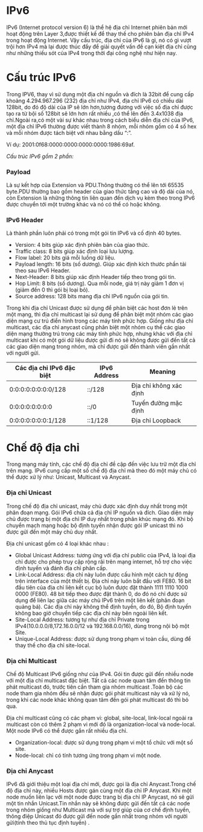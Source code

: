 # IPv6
IPv6 (Internet protocol version 6) là thể hệ địa chỉ Internet phiên bản mới hoạt động trên Layer 3,được thiết kế để thay thế cho phiên bản địa chỉ IPv4 trong hoạt động Internet. Vậy cấu trúc, địa chỉ của IPv6 là gì, nó có gì vượt trội hơn IPv4 mà lại được thúc đẩy để giải quyết vấn đề cạn kiệt địa chỉ cũng như những thiếu sót của IPv4 trong thời đại công nghệ như hiện nay.

# Cấu trúc IPv6

Trong IPV6, thay vì sử dụng một địa chỉ nguồn và đích là 32bit để cung cấp khoảng 4.294.967.296 (232) địa chỉ  như IPv4, địa chỉ IPv6 có chiều dài 128bit, do đó độ dài của IP sẽ lớn hơn,tương đương với việc số địa chỉ được tạo ra từ bội số 128bit sẽ lớn hơn rất nhiều ,có thể lên đến 3.4x1038 địa chỉ.Ngoài ra,có một vài sự khác nhau trong cách biểu diễn địa chỉ của IPv6, một địa chỉ IPv6 thường được viết thành 8 nhóm, mỗi nhóm gồm có 4 số hex và mỗi nhóm được tách biệt với nhau bằng dấu “:”. 

Ví dụ: 2001:0f68:0000:0000:0000:0000:1986:69af.

*Cấu trúc IPv6 gồm 2 phần:*

### Payload 
Là sự kết hợp của Extension và PDU.Thông thường có thể lên tới 65535 byte.PDU thường bao gồm header của giao thức tầng cao và độ dài của nó, còn Extension là những thông tin liên quan đến dịch vụ kèm theo trong IPv6 được chuyển tới một trường khác và nó có thể có hoặc không.

### IPv6 Header
Là thành phần luôn phải có trong một gói tin IPv6 và cố định 40 bytes.

- Version: 4 bits giúp xác định phiên bản của giao thức.
- Traffic class: 8 bits giúp xác định loại lưu lượng.
- Flow label: 20 bits giá mỗi luồng dữ liệu.
- Payload length: 16 bits (số dương). Giúp xác định kích thước phần tải theo sau IPv6 Header.
- Next-Header: 8 bits giúp xác định Header tiếp theo trong gói  tin.
- Hop Limit: 8 bits (số dương). Qua mỗi node, giá trị này giảm 1 đơn vị (giảm đến 0 thì gói bị loại bỏ).
- Source address: 128 bits mang địa chỉ IPv6 nguồn của gói tin.

Trong khi địa chỉ Unicast được sử dụng để phân biệt các host đơn lẻ trên một mạng, thì địa chỉ multicast lại sử dụng để phân biệt một nhóm các giao diện mạng cư trú điển hình trong các máy tính phức hợp. Giống như địa chỉ multicast, các địa chỉ anycast cũng phân biệt một nhóm cụ thể các giao diện mạng thường trú trong các máy tính phức hợp, nhưng khác với địa chỉ multicast khi có một gói dữ liệu được gửi đi nó sẽ không được gửi đến tất cả các giao diện mạng trong nhóm, mà chỉ được gửi đến thành viên gần nhất với người gửi.

| Các địa chỉ IPv6 đặc biệt | IPv6 Address | Meaning |
|---------------------------|--------------|---------|
| 0:0:0:0:0:0:0:0/128 | ::/128 | Địa chỉ không xác định |
| 0:0:0:0:0:0:0:0 | ::/0 | Tuyến đường mặc định |
| 0:0:0:0:0:0:0:1/128 | ::1/128 | Địa chỉ Loopback |

# Chế độ địa chỉ
Trong mạng máy tính, các chế độ địa chỉ đề cập đến việc lưu trữ một địa chỉ trên mạng. IPv6 cung cấp một số chế độ địa chỉ mà theo đó một máy chủ có thể được xử lý như: Unicast, Multicast và Anycast.

### Địa chỉ Unicast
Trong chế độ địa chỉ unicast, máy chủ được xác định duy nhất trong một phân đoạn mạng. Gói IPv6 chứa cả địa chỉ IP nguồn và đích. Giao diện máy chủ được trang bị một địa chỉ IP duy nhất trong phân khúc mạng đó. Khi bộ chuyển mạch mạng hoặc bộ định tuyến nhận được gói IP unicast thì nó được gửi đến một máy chủ duy nhất.

Địa chỉ unicast gồm có 4 loại khác nhau :
- Global Unicast Address: tương ứng với địa chỉ public của IPv4, là loại địa chỉ được cho phép truy cập rộng rãi trên mạng internet, hỗ trợ cho việc định tuyến và đánh địa chỉ phân cấp.
- Link-Local Address: địa chỉ này luôn được cấu hình một cách tự động trên interface của một thiết bị. Địa chỉ này luôn bắt đầu với FE80. 16 bit đầu tiên của địa chỉ liên kết cục bộ luôn được đặt thành 1111 1110 1000 0000 (FE80). 48 bit tiếp theo được đặt thành 0, do đó nó chỉ được sử dụng để liên lạc giữa các máy chủ IPv6 trên một liên kết (phân đoạn quảng bá). Các địa chỉ này không thể định tuyến, do đó, Bộ định tuyến không bao giờ chuyển tiếp các địa chỉ này bên ngoài liên kết.
- Site-Local Address: tương tự như địa chỉ Private trong IPv4(10.0.0.0/8,172.16.0.0/12 và 192.168.0.0/16), dùng trong nội bộ một Site.
- Unique-Local Address: được sử dụng trong phạm vi toàn cầu, dùng để thay thế cho địa chỉ site-local.

### Địa chỉ Multicast
Chế độ Multicast IPv6 giống như của IPv4. Gói tin được gửi đến nhiều node với một địa chỉ multicast đặc biệt. Tất cả các node quan tâm đến thông tin phát multicast đó, trước tiên cần tham gia nhóm multicast .Toàn bộ các node tham gia nhóm đều sẽ nhận được gói phát multicast này và xử lý nó, trong khi các node khác không quan tâm đến gói phát multicast đó thì bỏ qua.

Địa chỉ multicast cũng có các phạm vi: global, site-local, link-local ngoài ra multicast còn có thêm 2 phạm vi mới đó là organization-local và node-local. Một node IPv6 có thể được gắn rất nhiều địa chỉ.
- Organization-local: được sử dụng trong phạm vi một tổ chức với một số site.
- Node-local: chỉ có tính tương ứng trong phạm vi một node.

### Địa chỉ Anycast
IPv6 đã giới thiệu một loại địa chỉ mới, được gọi là địa chỉ Anycast.Trong chế độ địa chỉ này, nhiều Hosts được gán cùng một địa chỉ IP Anycast. Khi một node muốn liên lạc với một node được trang bị địa chỉ IP Anycast, nó sẽ gửi một tin nhắn Unicast.Tin nhắn này sẽ không được gửi đến tất cả các node trong nhóm giống như Multicast mà với sự trợ giúp của cơ chế định tuyến, thông điệp Unicast đó được gửi đến node gần nhất trong nhóm với người gửi(tính theo thủ tục định tuyến) .
